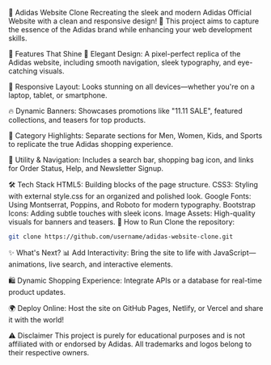 🌟 Adidas Website Clone
Recreating the sleek and modern Adidas Official Website with a clean and responsive design! 🚀 This project aims to capture the essence of the Adidas brand while enhancing your web development skills.

🏀 Features That Shine
🎨 Elegant Design:
A pixel-perfect replica of the Adidas website, including smooth navigation, sleek typography, and eye-catching visuals.

📱 Responsive Layout:
Looks stunning on all devices—whether you're on a laptop, tablet, or smartphone.

🔥 Dynamic Banners:
Showcases promotions like "11.11 SALE", featured collections, and teasers for top products.

👟 Category Highlights:
Separate sections for Men, Women, Kids, and Sports to replicate the true Adidas shopping experience.

🛒 Utility & Navigation:
Includes a search bar, shopping bag icon, and links for Order Status, Help, and Newsletter Signup.

🛠 Tech Stack
HTML5: Building blocks of the page structure.
CSS3: Styling with external style.css for an organized and polished look.
Google Fonts: Using Montserrat, Poppins, and Roboto for modern typography.
Bootstrap Icons: Adding subtle touches with sleek icons.
Image Assets: High-quality visuals for banners and teasers.
🚀 How to Run
Clone the repository:
```bash
git clone https://github.com/username/adidas-website-clone.git
```
✨ What's Next?
📊 Add Interactivity:
Bring the site to life with JavaScript—animations, live search, and interactive elements.

🛍️ Dynamic Shopping Experience:
Integrate APIs or a database for real-time product updates.

🌍 Deploy Online:
Host the site on GitHub Pages, Netlify, or Vercel and share it with the world!

⚠️ Disclaimer
This project is purely for educational purposes and is not affiliated with or endorsed by Adidas. All trademarks and logos belong to their respective owners.


